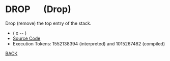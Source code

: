 # DROP &emsp; (Drop)
Drop (remove) the top entry of the stack.
* ( x -- )
* [Source Code](../words/core/Drop.cs)
* Execution Tokens: 1552138394 (interpreted) and 1015267482 (compiled)


[BACK](builtins.md#Drop)
